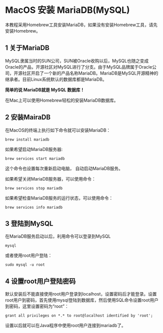 # MacOS 安装 MariaDB(MySQL)

本教程采用Homebrew工具安装MariaDB，如果没有安装Homebrew工具，请先安装Homebrew。

## 1 关于MariaDB

MySQL隶属当时的SUN公司，SUN被Oracle收购以后，MySQL也随之变成Oracle的产品，开源社区对MySQL进行了分支。由于MySQL品牌属于Oracle公司，开源社区开启了一个新的产品名称MariaDB。MariaDB是MySQL开源精神的继承者。目前Linux系统默认的数据库都是MariaDB。

**简单的说 MariaDB就是 MySQL 数据库！**

在Mac上可以使用Homebrew轻松的安装MariaDB数据库。

## 2 安装MairaDB

在MacOS的终端上执行如下命令就可以安装MariaDB：

```
brew install mariadb
```

如果希望启动MariaDB服务器:

```
brew services start mariadb
```

这个命令也设置每次重新启动电脑， 自动启动MariaDB服务。

如果希望关闭MariaDB服务器，可以使用命令：

```
brew services stop mariadb
```

如果希望检查MariaDB服务的运行状态，可以使用命令：

```
brew services info mariadb
```

## 3 登陆到MySQL

在MariaDB服务启动以后，利用命令可以登录到MySQL

```
mysql
```

或者使用root用户登陆：

```
sudo mysql -u root
```

## 4 设置root用户登陆密码

默认安装后不能直接使用root用户登录到localhost，设置密码后才能登录。设置root用户到密码，首先使用mysql登陆到数据库，然后使用SQL命令设置root用户到密码，这里设置密码为“root”：

```
grant all privileges on *.* to root@localhost identified by 'root';
```

设置以后就可以在Java程序中使用root用户连接到mariadb了。